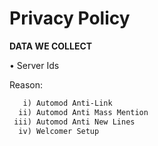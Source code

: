 # Privacy Policy

__DATA WE COLLECT__

• Server Ids 

   Reason: 

```md
   i) Automod Anti-Link
  ii) Automod Anti Mass Mention
 iii) Automod Anti New Lines
  iv) Welcomer Setup
```
